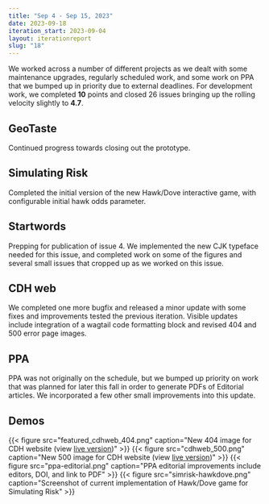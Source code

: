 ```yaml
---
title: "Sep 4 - Sep 15, 2023"
date: 2023-09-18
iteration_start: 2023-09-04
layout: iterationreport
slug: "18"
---
```


We worked across a number of different projects as we dealt with some maintenance upgrades,
regularly scheduled work, and some work on PPA that we bumped up in priority due to external deadlines.  For development work, we completed **10** points and closed 26 issues bringing up the rolling velocity slightly to **4.7**.

## GeoTaste

Continued progress towards closing out the prototype.

## Simulating Risk

Completed the initial version of the new Hawk/Dove interactive game, with configurable initial hawk odds parameter. 

## Startwords

Prepping for publication of issue 4. We implemented the new CJK typeface needed for this issue, and completed work on some of the figures and several small issues that cropped up as we worked on this issue.

## CDH web

We completed one more bugfix and released a minor update with some fixes and improvements tested the previous iteration. Visible updates include integration of a wagtail code formatting block and revised 404 and 500 error page images.

## PPA

PPA was not originally on the schedule, but we bumped up priority on work that was planned for later this fall in order to generate PDFs of Editorial articles. We incorporated a few other small improvements into this update.

## Demos
{{< figure src="featured_cdhweb_404.png" caption="New 404 image for CDH website (view [live version](https://cdh.princeton.edu/_/))" >}}
{{< figure src="cdhweb_500.png" caption="New 500 image for CDH website (view [live version](https://cdh.princeton.edu/_500/))" >}}
{{< figure src="ppa-editorial.png" caption="PPA editorial improvements include editors, DOI, and link to PDF" >}}
{{< figure src="simrisk-hawkdove.png" caption="Screenshot of current implementation of Hawk/Dove game for Simulating Risk" >}}







